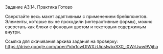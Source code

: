 Задание А3.14. Практика
Готово

Сверстайте весь макет адаптивным с применением брейкпоинтов. Элементы, которые вы не проходили (интерактивные формы), можно сверстать как блоки с фоновым цветом и текстовым содержимым внутри.

Ссылка для скачивания архива задания на проверку:
https://drive.google.com/open?id=1cwDIWXzUipsIwbxSX0_iXWrUww9Vijha